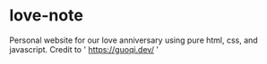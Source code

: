 # love-note
Personal website for our love anniversary using pure html, css, and javascript.
Credit to ' https://guoqi.dev/ ' 
